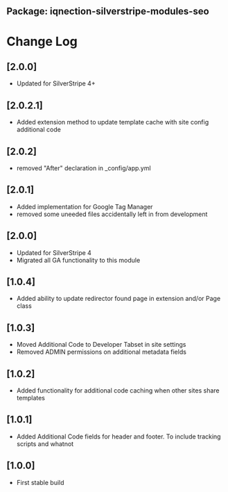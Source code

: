 ## Package: iqnection-silverstripe-modules-seo
# Change Log

## [2.0.0]
- Updated for SilverStripe 4+

## [2.0.2.1]
- Added extension method to update template cache with site config additional code

## [2.0.2]
- removed "After" declaration in _config/app.yml

## [2.0.1]
- Added implementation for Google Tag Manager
- removed some uneeded files accidentally left in from development

## [2.0.0]
- Updated for SilverStripe 4
- Migrated all GA functionality to this module

## [1.0.4]
- Added ability to update redirector found page in extension and/or Page class

## [1.0.3]
- Moved Additional Code to Developer Tabset in site settings
- Removed ADMIN permissions on additional metadata fields

## [1.0.2]
- Added functionality for additional code caching when other sites share templates

## [1.0.1]
- Added Additional Code fields for header and footer. To include tracking scripts and whatnot

## [1.0.0]
- First stable build
